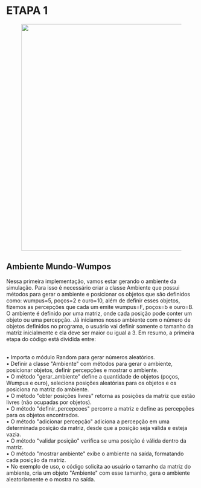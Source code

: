 # **ETAPA 1**

<figure>
<center> 
<img src='https://drive.google.com/uc?export=view&id=1kLssH5_OMj55O3xwJz1DOYYwqkNMuJ6A' width="600" />

  
</center>
</figure>

## **Ambiente Mundo-Wumpos**

<p ALIGN=justify ></p>
Nessa primeira implementação, vamos estar gerando o ambiente da simulação. Para isso é necessário criar a classe Ambiente que possui métodos para gerar o ambiente e posicionar os objetos que são definidos como: wumpus=5, poços=2 e ouro=10, além de definir esses objetos, fizemos as percepções que cada um emite wumpus=F, poços=b e ouro=B. O ambiente é definido por uma matriz, onde cada posição pode conter um objeto ou uma percepção. Já iniciamos nosso ambiente com o número de objetos definidos no programa, o usuário vai definir somente o tamanho da matriz inicialmente e ela deve ser maior ou igual a 3.
Em resumo, a primeira etapa do código está dividida entre:

<br>•	Importa o módulo Random para gerar números aleatórios.
<br>•	Definir a classe "Ambiente" com métodos para gerar o ambiente, posicionar objetos, definir percepções e mostrar o ambiente.
<br>•	O método "gerar_ambiente" define a quantidade de objetos (poços, Wumpus e ouro), seleciona posições aleatórias para os objetos e os posiciona na matriz do ambiente.
<br>•	O método "obter posições livres" retorna as posições da matriz que estão livres (não ocupadas por objetos).
<br>•	O método "definir_percepcoes" percorre a matriz e define as percepções para os objetos encontrados.
<br>•	O método "adicionar percepção" adiciona a percepção em uma determinada posição da matriz, desde que a posição seja válida e esteja vazia.
<br>•	O método "validar posição" verifica se uma posição é válida dentro da matriz.
<br>•	O método "mostrar ambiente" exibe o ambiente na saída, formatando cada posição da matriz.
<br>•	No exemplo de uso, o código solicita ao usuário o tamanho da matriz do ambiente, cria um objeto "Ambiente" com esse tamanho, gera o ambiente aleatoriamente e o mostra na saída.

<p ALIGN=justify ></p>

